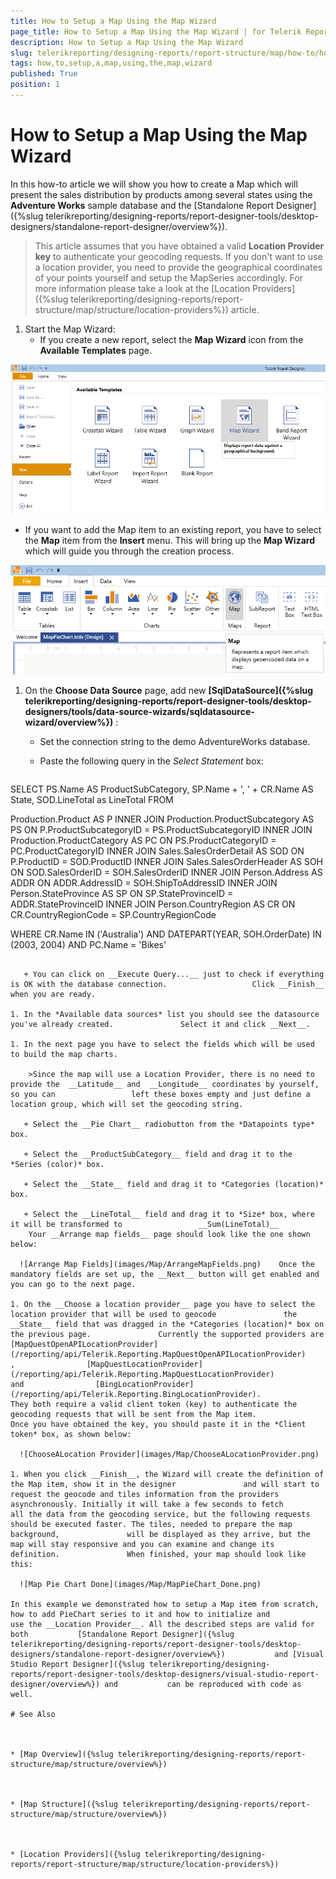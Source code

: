 ```yaml
---
title: How to Setup a Map Using the Map Wizard
page_title: How to Setup a Map Using the Map Wizard | for Telerik Reporting Documentation
description: How to Setup a Map Using the Map Wizard
slug: telerikreporting/designing-reports/report-structure/map/how-to/how-to-setup-a-map-using-the-map-wizard
tags: how,to,setup,a,map,using,the,map,wizard
published: True
position: 1
---
```


# How to Setup a Map Using the Map Wizard



In this how-to article we will show you how to create a Map which will present the sales distribution by products among several states         using the __Adventure Works__ sample database and the [Standalone Report Designer]({%slug telerikreporting/designing-reports/report-designer-tools/desktop-designers/standalone-report-designer/overview%}).       

> This article assumes that you have obtained a valid  __Location Provider key__ to authenticate your geocoding requests.           If you don't want to use a location provider, you need to provide the geographical coordinates of your points yourself and setup the MapSeries accordingly.           For more information please take a look at the [Location Providers]({%slug telerikreporting/designing-reports/report-structure/map/structure/location-providers%}) article.         

1. Start the Map Wizard:
   + If you create a new report, select the __Map Wizard__ icon from the __Available Templates__ page.                   

  ![Item Template Map Wizard](images/Map/ItemTemplate_MapWizard.png)

   + If you want to add the Map item to an existing report, you have to select the __Map__ item                   from the __Insert__ menu.                   This will bring up the __Map Wizard__ which will guide you through the creation process.                   

  ![Insert Menu Select Map](images/Map/InsertMenu_SelectMap.png)

1. On the __Choose Data Source__ page, add new               __[SqlDataSource]({%slug telerikreporting/designing-reports/report-designer-tools/desktop-designers/tools/data-source-wizards/sqldatasource-wizard/overview%})__ :             
   + Set the connection string to the demo AdventureWorks database.

   + Paste the following query in the *Select Statement* box:                 

    
      ````sql
SELECT
PS.Name AS ProductSubCategory,
SP.Name + ', ' + CR.Name AS State,
SOD.LineTotal as LineTotal
FROM

Production.Product AS P
INNER JOIN Production.ProductSubcategory AS PS ON P.ProductSubcategoryID = PS.ProductSubcategoryID
INNER JOIN Production.ProductCategory AS PC ON PS.ProductCategoryID = PC.ProductCategoryID
INNER JOIN Sales.SalesOrderDetail AS SOD ON P.ProductID = SOD.ProductID
INNER JOIN Sales.SalesOrderHeader AS SOH ON SOD.SalesOrderID = SOH.SalesOrderID
INNER JOIN Person.Address AS ADDR ON ADDR.AddressID = SOH.ShipToAddressID
INNER JOIN Person.StateProvince AS SP ON SP.StateProvinceID = ADDR.StateProvinceID
INNER JOIN Person.CountryRegion AS CR ON CR.CountryRegionCode = SP.CountryRegionCode

WHERE
CR.Name IN ('Australia')
AND DATEPART(YEAR, SOH.OrderDate) IN (2003, 2004)
AND PC.Name = 'Bikes'
````

   + You can click on __Execute Query...__ just to check if everything is OK with the database connection.                   Click __Finish__ when you are ready.                 

1. In the *Available data sources* list you should see the datasource you've already created.               Select it and click __Next__.             

1. In the next page you have to select the fields which will be used to build the map charts.             

    >Since the map will use a Location Provider, there is no need to provide the  __Latitude__ and  __Longitude__ coordinates by yourself, so you can                 left these boxes empty and just define a location group, which will set the geocoding string.               

   + Select the __Pie Chart__ radiobutton from the *Datapoints type* box.                 

   + Select the __ProductSubCategory__ field and drag it to the *Series (color)* box.                 

   + Select the __State__ field and drag it to *Categories (location)* box.                 

   + Select the __LineTotal__ field and drag it to *Size* box, where it will be transformed to                 __Sum(LineTotal)__ 
    Your __Arrange map fields__ page should look like the one shown below:               

  ![Arrange Map Fields](images/Map/ArrangeMapFields.png)    Once the mandatory fields are set up, the __Next__ button will get enabled and you can go to the next page.             

1. On the __Choose a location provider__ page you have to select the location provider that will be used to geocode               the __State__ field that was dragged in the *Categories (location)* box on the previous page.               Currently the supported providers are                [MapQuestOpenAPILocationProvider](/reporting/api/Telerik.Reporting.MapQuestOpenAPILocationProvider)             ,                [MapQuestLocationProvider](/reporting/api/Telerik.Reporting.MapQuestLocationProvider)                and                [BingLocationProvider](/reporting/api/Telerik.Reporting.BingLocationProvider).               They both require a valid client token (key) to authenticate the geocoding requests that will be sent from the Map item.               Once you have obtained the key, you should paste it in the *Client token* box, as shown below:               

  ![ChooseALocation Provider](images/Map/ChooseALocationProvider.png)

1. When you click __Finish__, the Wizard will create the definition of the Map item, show it in the designer               and will start to request the geocode and tiles information from the providers asynchronously. Initially it will take a few seconds to fetch               all the data from the geocoding service, but the following requests should be executed faster. The tiles, needed to prepare the map background,               will be displayed as they arrive, but the map will stay responsive and you can examine and change its definition.               When finished, your map should look like this:               

  ![Map Pie Chart Done](images/Map/MapPieChart_Done.png)

In this example we demonstrated how to setup a Map item from scratch, how to add PieChart series to it and how to initialize and           use the __Location Provider__. All the described steps are valid for both           [Standalone Report Designer]({%slug telerikreporting/designing-reports/report-designer-tools/desktop-designers/standalone-report-designer/overview%})           and [Visual Studio Report Designer]({%slug telerikreporting/designing-reports/report-designer-tools/desktop-designers/visual-studio-report-designer/overview%}) and           can be reproduced with code as well.         

# See Also

 

* [Map Overview]({%slug telerikreporting/designing-reports/report-structure/map/structure/overview%})

 

* [Map Structure]({%slug telerikreporting/designing-reports/report-structure/map/structure/overview%})

 

* [Location Providers]({%slug telerikreporting/designing-reports/report-structure/map/structure/location-providers%})

